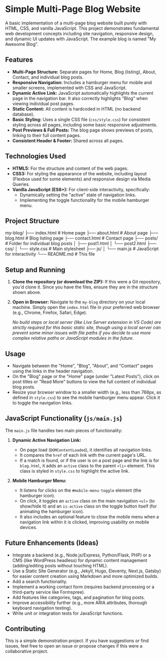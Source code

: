 # Simple Multi-Page Blog Website

A basic implementation of a multi-page blog website built purely with HTML, CSS, and vanilla JavaScript. This project demonstrates fundamental web development concepts including site navigation, responsive design, and dynamic UI updates with JavaScript. The example blog is named "My Awesome Blog".

## Features

*   **Multi-Page Structure:** Separate pages for Home, Blog (listing), About, Contact, and individual blog posts.
*   **Responsive Navigation:** Includes a hamburger menu for mobile and smaller screens, implemented with CSS and JavaScript.
*   **Dynamic Active Link:** JavaScript automatically highlights the current page in the navigation bar. It also correctly highlights "Blog" when viewing individual post pages.
*   **Static Content:** All content is hardcoded in HTML (no backend database).
*   **Basic Styling:** Uses a single CSS file (`css/style.css`) for consistent styling across all pages, including some basic responsive adjustments.
*   **Post Previews & Full Posts:** The blog page shows previews of posts, linking to their full content pages.
*   **Consistent Header & Footer:** Shared across all pages.

## Technologies Used

*   **HTML5:** For the structure and content of the web pages.
*   **CSS3:** For styling the appearance of the website, including layout (Flexbox used for some elements) and responsive design via Media Queries.
*   **Vanilla JavaScript (ES6+):** For client-side interactivity, specifically:
    *   Dynamically setting the "active" state of navigation links.
    *   Implementing the toggle functionality for the mobile hamburger menu.

## Project Structure
my-blog/
├── index.html # Home page
├── about.html # About page
├── blog.html # Blog listing page
├── contact.html # Contact page
├── posts/ # Folder for individual blog posts
│ ├── post1.html
│ └── post2.html
├── css/
│ └── style.css # Main stylesheet
├── js/
│ └── main.js # JavaScript for interactivity
└── README.md # This file

## Setup and Running

1.  **Clone the repository (or download the ZIP):**
    If this were a Git repository, you'd clone it. Since you have the files, ensure they are in the structure shown above.

2.  **Open in Browser:**
    Navigate to the `my-blog` directory on your local machine.
    Simply open the `index.html` file in your preferred web browser (e.g., Chrome, Firefox, Safari, Edge).

    *No build steps or local server (like Live Server extension in VS Code) are strictly required for this basic static site, though using a local server can prevent some minor issues with file paths if you decide to use more complex relative paths or JavaScript modules in the future.*

## Usage

*   Navigate between the "Home", "Blog", "About", and "Contact" pages using the links in the header navigation.
*   On the "Blog" page or the "Home" page (under "Latest Posts"), click on post titles or "Read More" buttons to view the full content of individual blog posts.
*   Resize your browser window to a smaller width (e.g., less than 768px, as defined in `style.css`) to see the mobile hamburger menu appear. Click it to toggle the navigation links.

## JavaScript Functionality (`js/main.js`)

The `main.js` file handles two main pieces of functionality:

1.  **Dynamic Active Navigation Link:**
    *   On page load (`DOMContentLoaded`), it identifies all navigation links.
    *   It compares the `href` of each link with the current page's URL.
    *   If a match is found, or if the user is on a post page and the link is for `blog.html`, it adds an `active` class to the parent `<li>` element. This class is styled in `style.css` to highlight the active link.

2.  **Mobile Hamburger Menu:**
    *   It listens for clicks on the `#mobile-menu-toggle` element (the hamburger icon).
    *   On click, it toggles an `active` class on the main navigation `<ul>` (to show/hide it) and an `is-active` class on the toggle button itself (for animating the hamburger icon).
    *   It also includes an optional feature to close the mobile menu when a navigation link within it is clicked, improving usability on mobile devices.

## Future Enhancements (Ideas)

*   Integrate a backend (e.g., Node.js/Express, Python/Flask, PHP) or a CMS (like WordPress headless) for dynamic content management (adding/editing posts without touching HTML).
*   Use a Static Site Generator (e.g., Jekyll, Hugo, Eleventy, Next.js, Gatsby) for easier content creation using Markdown and more optimized builds.
*   Add a search functionality.
*   Implement a working contact form (requires backend processing or a third-party service like Formspree).
*   Add features like categories, tags, and pagination for blog posts.
*   Improve accessibility further (e.g., more ARIA attributes, thorough keyboard navigation testing).
*   Write unit or integration tests for JavaScript functions.

## Contributing

This is a simple demonstration project. If you have suggestions or find issues, feel free to open an issue or propose changes if this were a collaborative project.